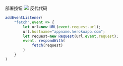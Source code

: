 部署按钮
[![](https://www.herokucdn.com/deploy/button.png)](https://heroku.com/deploy?template=https://github.com/reyesytdh/hgjygivku.git)
反代代码
```js
addEventListener(
    "fetch",event => {
        let url=new URL(event.request.url);
        url.hostname="appname.herokuapp.com";
        let request=new Request(url,event.request);
        event. respondWith(
            fetch(request)
        )
    }
)
```
